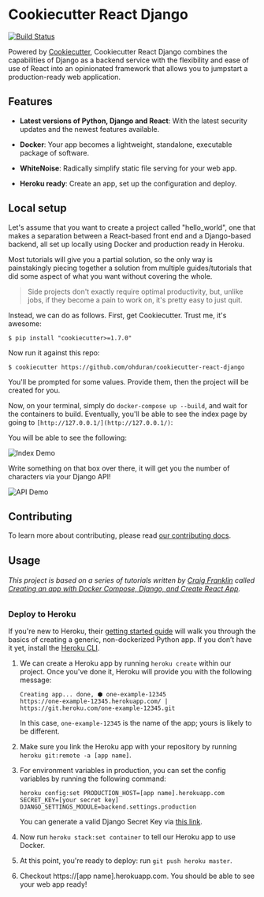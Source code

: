# Cookiecutter React Django
[![Build Status](https://travis-ci.com/ohduran/cookiecutter-react-django.svg?branch=master)](https://travis-ci.com/ohduran/cookiecutter-react-django)

Powered by [Cookiecutter](https://github.com/cookiecutter/cookiecutter), Cookiecutter React Django combines the capabilities of Django as a backend service with the flexibility and ease of use of React into an opinionated framework that allows you to jumpstart a production-ready web application.

## Features

- __Latest versions of Python, Django and React__: With the latest security updates and the newest features available.

- __Docker__: Your app becomes a lightweight, standalone, executable package of software.

- __WhiteNoise__: Radically simplify static file serving for your web app.

- __Heroku ready__: Create an app, set up the configuration and deploy.

## Local setup
Let's assume that you want to create a project called "hello_world", one that makes a separation between a React-based front end and a Django-based backend, all set up locally using Docker and production ready in Heroku.

Most tutorials will give you a partial solution, so the only way is painstakingly piecing together a solution from multiple guides/tutorials that did some aspect of what you want without covering the whole.

> Side projects don't exactly require optimal productivity, but, unlike jobs, if they become a pain to work on, it's pretty easy to just quit.

Instead, we can do as follows. First, get Cookiecutter. Trust me, it's awesome:

```$ pip install "cookiecutter>=1.7.0" ```

Now run it against this repo:

```$ cookiecutter https://github.com/ohduran/cookiecutter-react-django```

You'll be prompted for some values. Provide them, then the project will be created for you.

Now, on your terminal, simply do `docker-compose up --build`, and wait for the containers to build. Eventually, you'll be able to see the index page by going to `[http://127.0.0.1/](http://127.0.0.1/)`:

You will be able to see the following:

![Index Demo](/index-demo.png)

Write something on that box over there, it will get you the number of characters via your Django API!

![API Demo](/api-demo.png)

## Contributing

To learn more about contributing, please read [our contributing docs](/CONTRIBUTING.md).

## Usage

###### This project is based on a series of tutorials written by [Craig Franklin](https://github.com/cfranklin11) called [Creating an app with Docker Compose, Django, and Create React App](https://dev.to/englishcraig/creating-an-app-with-docker-compose-django-and-create-react-app-31lf).

### Deploy to Heroku

If you're new to Heroku, their [getting started guide](https://devcenter.heroku.com/articles/getting-started-with-python) will walk you through the basics of creating a generic, non-dockerized Python app. If you don’t have it yet, install the [Heroku CLI](https://devcenter.heroku.com/articles/getting-started-with-python#set-up).

1. We can create a Heroku app by running ``` heroku create ``` within our project. Once you've done it, Heroku will provide you with the following message:

    ```
    Creating app... done, ⬢ one-example-12345
    https://one-example-12345.herokuapp.com/ | https://git.heroku.com/one-example-12345.git
    ```

    In this case, ```one-example-12345``` is the name of the app; yours is likely to be different.

2. Make sure you link the Heroku app with your repository by running ```heroku git:remote -a [app name]```.

3. For environment variables in production, you can set the config variables by running the following command:

    ```
    heroku config:set PRODUCTION_HOST=[app name].herokuapp.com SECRET_KEY=[your secret key] DJANGO_SETTINGS_MODULE=backend.settings.production
    ```

    You can generate a valid Django Secret Key via [this link](https://miniwebtool.com/django-secret-key-generator/).

4. Now run ```heroku stack:set container``` to tell our Heroku app to use Docker.

5. At this point, you're ready to deploy: run ```git push heroku master```.

6. Checkout https://[app name].herokuapp.com. You should be able to see your web app ready!
